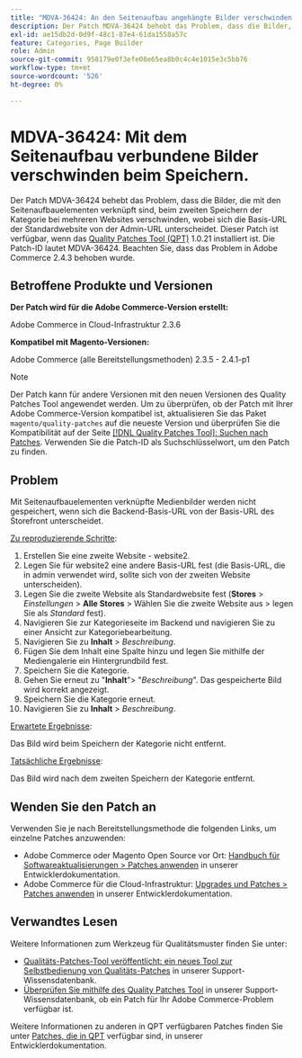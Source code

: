 ```yaml
---
title: "MDVA-36424: An den Seitenaufbau angehängte Bilder verschwinden beim Speichern."
description: Der Patch MDVA-36424 behebt das Problem, dass die Bilder, die mit den Seitenaufbauelementen verknüpft sind, beim zweiten Speichern der Kategorie bei mehreren Websites verschwinden, wobei sich die Basis-URL der Standardwebsite von der Admin-URL unterscheidet. Dieser Patch ist verfügbar, wenn das [Quality Patches Tool (QPT)](/help/announcements/adobe-commerce-announcements/magento-quality-patches-released-new-tool-to-self-serve-quality-patches.md) 1.0.21 installiert ist. Die Patch-ID lautet MDVA-36424. Beachten Sie, dass das Problem in Adobe Commerce 2.4.3 behoben wurde.
exl-id: ae15db2d-0d9f-48c1-87e4-61da1558a57c
feature: Categories, Page Builder
role: Admin
source-git-commit: 958179e0f3efe08e65ea8b0c4c4e1015e3c5bb76
workflow-type: tm+mt
source-wordcount: '526'
ht-degree: 0%

---
```


# MDVA-36424: Mit dem Seitenaufbau verbundene Bilder verschwinden beim Speichern.

Der Patch MDVA-36424 behebt das Problem, dass die Bilder, die mit den Seitenaufbauelementen verknüpft sind, beim zweiten Speichern der Kategorie bei mehreren Websites verschwinden, wobei sich die Basis-URL der Standardwebsite von der Admin-URL unterscheidet. Dieser Patch ist verfügbar, wenn das [Quality Patches Tool (QPT)](/help/announcements/adobe-commerce-announcements/magento-quality-patches-released-new-tool-to-self-serve-quality-patches.md) 1.0.21 installiert ist. Die Patch-ID lautet MDVA-36424. Beachten Sie, dass das Problem in Adobe Commerce 2.4.3 behoben wurde.

## Betroffene Produkte und Versionen

**Der Patch wird für die Adobe Commerce-Version erstellt:**

Adobe Commerce in Cloud-Infrastruktur 2.3.6

**Kompatibel mit Magento-Versionen:**

Adobe Commerce (alle Bereitstellungsmethoden) 2.3.5 - 2.4.1-p1

>[!NOTE]
>
>Der Patch kann für andere Versionen mit den neuen Versionen des Quality Patches Tool angewendet werden. Um zu überprüfen, ob der Patch mit Ihrer Adobe Commerce-Version kompatibel ist, aktualisieren Sie das Paket `magento/quality-patches` auf die neueste Version und überprüfen Sie die Kompatibilität auf der Seite [[!DNL Quality Patches Tool]: Suchen nach Patches](https://devdocs.magento.com/quality-patches/tool.html#patch-grid). Verwenden Sie die Patch-ID als Suchschlüsselwort, um den Patch zu finden.

## Problem

Mit Seitenaufbauelementen verknüpfte Medienbilder werden nicht gespeichert, wenn sich die Backend-Basis-URL von der Basis-URL des Storefront unterscheidet.

<u>Zu reproduzierende Schritte</u>:

1. Erstellen Sie eine zweite Website - website2.
1. Legen Sie für website2 eine andere Basis-URL fest (die Basis-URL, die in admin verwendet wird, sollte sich von der zweiten Website unterscheiden).
1. Legen Sie die zweite Website als Standardwebsite fest (**Stores** > *Einstellungen* > **Alle Stores** > Wählen Sie die zweite Website aus > legen Sie als *Standard* fest).
1. Navigieren Sie zur Kategorieseite im Backend und navigieren Sie zu einer Ansicht zur Kategoriebearbeitung.
1. Navigieren Sie zu **Inhalt** > *Beschreibung*.
1. Fügen Sie dem Inhalt eine Spalte hinzu und legen Sie mithilfe der Mediengalerie ein Hintergrundbild fest.
1. Speichern Sie die Kategorie.
1. Gehen Sie erneut zu &quot;**Inhalt**&quot;> &quot;*Beschreibung*&quot;. Das gespeicherte Bild wird korrekt angezeigt.
1. Speichern Sie die Kategorie erneut.
1. Navigieren Sie zu **Inhalt** > *Beschreibung*.

<u>Erwartete Ergebnisse</u>:

Das Bild wird beim Speichern der Kategorie nicht entfernt.

<u>Tatsächliche Ergebnisse</u>:

Das Bild wird nach dem zweiten Speichern der Kategorie entfernt.

## Wenden Sie den Patch an

Verwenden Sie je nach Bereitstellungsmethode die folgenden Links, um einzelne Patches anzuwenden:

* Adobe Commerce oder Magento Open Source vor Ort: [Handbuch für Softwareaktualisierungen > Patches anwenden](https://devdocs.magento.com/guides/v2.4/comp-mgr/patching/mqp.html) in unserer Entwicklerdokumentation.
* Adobe Commerce für die Cloud-Infrastruktur: [Upgrades und Patches > Patches anwenden](https://devdocs.magento.com/cloud/project/project-patch.html) in unserer Entwicklerdokumentation.

## Verwandtes Lesen

Weitere Informationen zum Werkzeug für Qualitätsmuster finden Sie unter:

* [Qualitäts-Patches-Tool veröffentlicht: ein neues Tool zur Selbstbedienung von Qualitäts-Patches](/help/announcements/adobe-commerce-announcements/magento-quality-patches-released-new-tool-to-self-serve-quality-patches.md) in unserer Support-Wissensdatenbank.
* [Überprüfen Sie mithilfe des Quality Patches Tool](/help/support-tools/patches-available-in-qpt-tool/check-patch-for-magento-issue-with-magento-quality-patches.md) in unserer Support-Wissensdatenbank, ob ein Patch für Ihr Adobe Commerce-Problem verfügbar ist.

Weitere Informationen zu anderen in QPT verfügbaren Patches finden Sie unter [Patches, die in QPT](https://devdocs.magento.com/quality-patches/tool.html#patch-grid) verfügbar sind, in unserer Entwicklerdokumentation.
